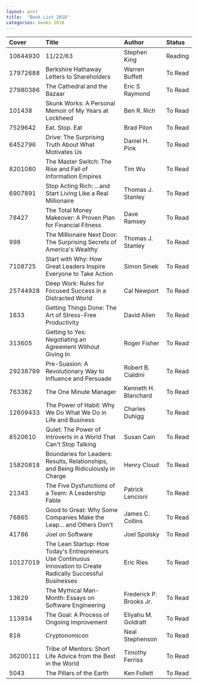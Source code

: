 ```yaml
---
layout: post
title:  "Book List 2018"
categories: books 2018
---
```

| Cover | Title | Author | Status |
| :------------- |:-------------| :-----| :---- |
| 10644930 | 11/22/63 | Stephen King | Reading |
| 17972688 | Berkshire Hathaway Letters to Shareholders | Warren Buffett | To Read |
| 27980386 | The Cathedral and the Bazaar | Eric S Raymond | To Read |
| 101438 | Skunk Works: A Personal Memoir of My Years at Lockheed | Ben R. Rich | To Read |
| 7529642 | Eat. Stop. Eat | Brad Pilon | To Read |
| 6452796 | Drive: The Surprising Truth About What Motivates Us | Daniel H. Pink | To Read |
| 8201080 | The Master Switch: The Rise and Fall of Information Empires | Tim Wu | To Read |
| 6907891 | Stop Acting Rich: ...and Start Living Like a Real Millionaire | Thomas J. Stanley | To Read |
| 78427 | The Total Money Makeover: A Proven Plan for Financial Fitness | Dave Ramsey | To Read |
| 998 | The Millionaire Next Door: The Surprising Secrets of America's Wealthy | Thomas J. Stanley | To Read |
| 7108725 | Start with Why: How Great Leaders Inspire Everyone to Take Action | Simon Sinek | To Read |
| 25744928 | Deep Work: Rules for Focused Success in a Distracted World | Cal Newport | To Read |
| 1633 | Getting Things Done: The Art of Stress-Free Productivity | David Allen | To Read |
| 313605 | Getting to Yes: Negotiating an Agreement Without Giving In | Roger Fisher | To Read |
| 29238799 | Pre-Suasion: A Revolutionary Way to Influence and Persuade | Robert B. Cialdini | To Read |
| 763362 | The One Minute Manager | Kenneth H. Blanchard | To Read |
| 12609433 | The Power of Habit: Why We Do What We Do in Life and Business | Charles Duhigg | To Read |
| 8520610 | Quiet: The Power of Introverts in a World That Can't Stop Talking | Susan Cain | To Read |
| 15820818 | Boundaries for Leaders: Results, Relationships, and Being Ridiculously in Charge | Henry Cloud | To Read |
| 21343 | The Five Dysfunctions of a Team: A Leadership Fable | Patrick Lencioni | To Read |
| 76865 | Good to Great: Why Some Companies Make the Leap... and Others Don't | James C. Collins | To Read |
| 41786 | Joel on Software | Joel Spolsky | To Read |
| 10127019 | The Lean Startup: How Today's Entrepreneurs Use Continuous Innovation to Create Radically Successful Businesses	| Eric Ries | To Read |
| 13629 | The Mythical Man-Month: Essays on Software Engineering | Frederick P. Brooks Jr. | To Read |
| 113934 | The Goal: A Process of Ongoing Improvement | Eliyahu M. Goldratt | To Read |
| 816 | Cryptonomicon | Neal Stephenson | To Read |
| 36200111 | Tribe of Mentors: Short Life Advice from the Best in the World | Timothy Ferriss | To Read |
| 5043 | The Pillars of the Earth | Ken Follett | To Read |
